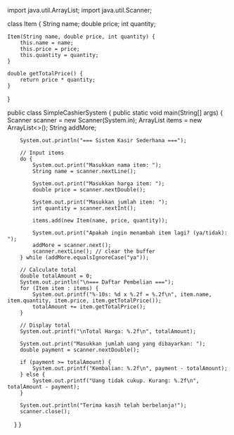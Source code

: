 import java.util.ArrayList;
import java.util.Scanner;

class Item {
    String name;
    double price;
    int quantity;

    Item(String name, double price, int quantity) {
        this.name = name;
        this.price = price;
        this.quantity = quantity;
    }

    double getTotalPrice() {
        return price * quantity;
    }
}

public class SimpleCashierSystem {
    public static void main(String[] args) {
        Scanner scanner = new Scanner(System.in);
        ArrayList<Item> items = new ArrayList<>();
        String addMore;

        System.out.println("=== Sistem Kasir Sederhana ===");

        // Input items
        do {
            System.out.print("Masukkan nama item: ");
            String name = scanner.nextLine();

            System.out.print("Masukkan harga item: ");
            double price = scanner.nextDouble();

            System.out.print("Masukkan jumlah item: ");
            int quantity = scanner.nextInt();

            items.add(new Item(name, price, quantity));

            System.out.print("Apakah ingin menambah item lagi? (ya/tidak): ");
            addMore = scanner.next();
            scanner.nextLine(); // clear the buffer
        } while (addMore.equalsIgnoreCase("ya"));

        // Calculate total
        double totalAmount = 0;
        System.out.println("\n=== Daftar Pembelian ===");
        for (Item item : items) {
            System.out.printf("%-10s: %d x %.2f = %.2f\n", item.name, item.quantity, item.price, item.getTotalPrice());
            totalAmount += item.getTotalPrice();
        }

        // Display total
        System.out.printf("\nTotal Harga: %.2f\n", totalAmount);

        System.out.print("Masukkan jumlah uang yang dibayarkan: ");
        double payment = scanner.nextDouble();

        if (payment >= totalAmount) {
            System.out.printf("Kembalian: %.2f\n", payment - totalAmount);
        } else {
            System.out.printf("Uang tidak cukup. Kurang: %.2f\n", totalAmount - payment);
        }

        System.out.println("Terima kasih telah berbelanja!");
        scanner.close();
    }
}
